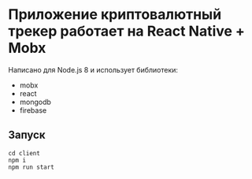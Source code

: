 # Приложение криптовалютный трекер работает на React Native + Mobx

Написано для Node.js 8 и использует библиотеки:
* mobx
* react
* mongodb
* firebase 

## Запуск
```
cd client 
npm i
npm run start

```

